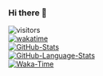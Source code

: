 ### Hi there 👋
![visitors](https://visitor-badge.laobi.icu/badge?page_id=Glucy-2.Glucy-2)  
[![wakatime](https://wakatime.com/badge/user/0235aeed-6eff-4810-84c2-cb5ca69a64d8.svg)](https://wakatime.com/@Glucy2)  
[![GitHub-Stats](https://github-readme-stats.vercel.app/api?username=Glucy-2&theme=transparent&show_icons=true&count_private=true)](https://github.com/anuraghazra/github-readme-stats)  
[![GitHub-Language-Stats](https://github-stats-josstorer.vercel.app/api/top-langs/?username=Glucy-2&count_private=true&title_color=006AFF&icon_color=0579C3&text_color=417E87&bg_color=00000000&layout=compact&exclude_repo=-,Draw-Numbers,Garbage-Classification-Search)](https://github.com/anuraghazra/github-readme-stats)  
[![Waka-Time](https://github-readme-stats.vercel.app/api/wakatime?username=Glucy2&theme=transparent&layout=compact)](https://wakatime.com/@Glucy2)  
